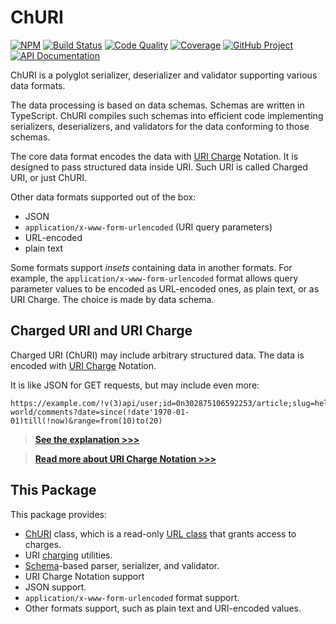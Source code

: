 # ChURI

[![NPM][npm-image]][npm-url]
[![Build Status][build-status-img]][build-status-link]
[![Code Quality][quality-img]][quality-link]
[![Coverage][coverage-img]][coverage-link]
[![GitHub Project][github-image]][github-url]
[![API Documentation][api-docs-image]][api documentation]

ChURI is a polyglot serializer, deserializer and validator supporting various data formats.

The data processing is based on data schemas. Schemas are written in TypeScript. ChURI compiles such schemas into
efficient code implementing serializers, deserializers, and validators for the data conforming to those schemas.

The core data format encodes the data with [URI Charge] Notation. It is designed to pass structured data inside URI.
Such URI is called Charged URI, or just ChURI.

Other data formats supported out of the box:

- JSON
- `application/x-www-form-urlencoded` (URI query parameters)
- URL-encoded
- plain text

Some formats support _insets_ containing data in another formats. For example, the `application/x-www-form-urlencoded`
format allows query parameter values to be encoded as URL-encoded ones, as plain text, or as URI Charge. The choice
is made by data schema.

[npm-image]: https://img.shields.io/npm/v/churi.svg?logo=npm
[npm-url]: https://www.npmjs.com/package/churi
[build-status-img]: https://github.com/UCNot/churi/workflows/Build/badge.svg
[build-status-link]: https://github.com/UCNot/churi/actions?query=workflow:Build
[quality-img]: https://app.codacy.com/project/badge/Grade/059cf0c8e981426591b8c9df3b327e4b
[quality-link]: https://app.codacy.com/gh/UCNot/churi/dashboard?utm_source=gh&utm_medium=referral&utm_content=&utm_campaign=Badge_grade
[coverage-img]: https://app.codacy.com/project/badge/Coverage/059cf0c8e981426591b8c9df3b327e4b
[coverage-link]: https://app.codacy.com/gh/UCNot/churi/dashboard?utm_source=gh&utm_medium=referral&utm_content=&utm_campaign=Badge_coverage
[github-image]: https://img.shields.io/static/v1?logo=github&label=GitHub&message=project&color=informational
[github-url]: https://github.com/UCNot/churi
[api-docs-image]: https://img.shields.io/static/v1?logo=typescript&label=API&message=docs&color=informational
[API documentation]: https://ucnot.github.io/churi/

## Charged URI and URI Charge

Charged URI (ChURI) may include arbitrary structured data. The data is encoded with [URI Charge] Notation.

It is like JSON for GET requests, but may include even more:

```
https://example.com/!v(3)api/user;id=0n302875106592253/article;slug=hello-world/comments?date=since(!date'1970-01-01)till(!now)&range=from(10)to(20)
```

> **[See the explanation >>>][explanation]**

> **[Read more about URI Charge Notation >>>][URI Charge]**

[explanation]: https://github.com/UCNot/churi/blob/master/doc/explanation.md
[URI Charge]: https://github.com/UCNot/churi/blob/master/doc/uri-charge.md

## This Package

This package provides:

- [ChURI] class, which is a read-only [URL class] that grants access to charges.
- URI [charging] utilities.
- [Schema]-based parser, serializer, and validator.
- URI Charge Notation support
- JSON support.
- `application/x-www-form-urlencoded` format support.
- Other formats support, such as plain text and URI-encoded values.

[ChURI]: https://github.com/UCNot/churi/blob/master/doc/churi.md
[charging]: https://github.com/UCNot/churi/blob/master/doc/churi.md#charging
[URL class]: https://developer.mozilla.org/docs/Web/API/URL
[Schema]: https://github.com/UCNot/churi/blob/master/doc/schema.md
